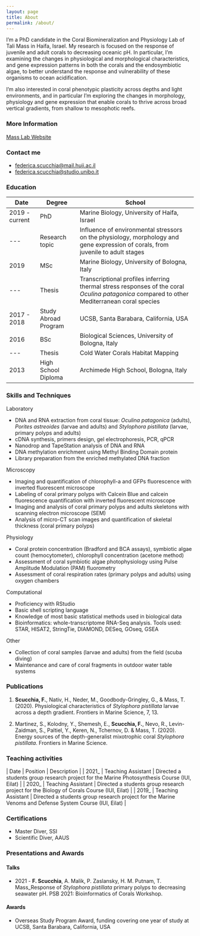 ```yaml
---
layout: page
title: About
permalink: /about/
---
```


I’m a PhD candidate in the Coral Biomineralization and Physiology Lab of Tali Mass in Haifa, Israel.
My research is focused on the response of juvenile and adult corals to decreasing oceanic pH. In particular, I’m examining the changes in physiological and morphological characteristics,  and gene expression patterns in both the corals and the endosymbiotic algae, to better understand the response and vulnerability of these organisms to ocean acidification. 

I’m also interested in coral phenotypic plasticity across depths and light environments, and in particular I’m exploring the changes in morphology, physiology and gene expression that enable corals to thrive across broad vertical gradients, from shallow to mesophotic reefs.

### More Information

[Mass Lab Website](https://sites.google.com/marsci.haifa.ac.il/masslab/home?authuser=0/)  

### Contact me

- [federica.scucchia@mail.huji.ac.il](mailto:federica.scucchia@mail.huji.ac.il)
- [federica.scucchia@studio.unibo.it](mailto:federica.scucchia@studio.unibo.it)


### Education

| Date | Degree | School |
|--|--|--|
| 2019 - current | PhD | Marine Biology, University of Haifa, Israel |
|---| Research topic | Influence of environmental stressors on the physiology, morphology and gene expression of corals, from juvenile to adult stages |
| 2019 | MSc | Marine Biology, University of Bologna, Italy |
|---| Thesis | Transcriptional profiles inferring thermal stress responses of the coral _Oculina patagonica_ compared to other Mediterranean coral species |
| 2017 - 2018 | Study Abroad Program | UCSB, Santa Barabara, California, USA |
| 2016 | BSc | Biological Sciences, University of Bologna, Italy |
|---| Thesis | Cold Water Corals Habitat Mapping |
| 2013 | High School Diploma | Archimede High School, Bologna, Italy |


###  Skills and Techniques

Laboratory
- DNA and RNA extraction from coral tissue: _Oculina patagonica_ (adults), _Porites astreoides_ (larvae and adults) and _Stylophora pistillata_ (larvae, primary polyps and adults) 
- cDNA synthesis, primers design, gel electrophoresis, PCR, qPCR 
- Nanodrop and TapeStation analysis of DNA and RNA
- DNA methylation enrichment using Methyl Binding Domain protein
- Library preparation from the enriched methylated DNA fraction

Microscopy
- Imaging and quantification of chlorophyll-a and GFPs fluorescence with inverted fluorescent microscope
- Labeling of coral primary polyps with Calcein Blue and calcein fluorescence quantification with inverted fluorescent microscope
- Imaging and analysis of coral primary polyps and adults skeletons with scanning electron microscope (SEM)
- Analysis of micro-CT scan images and quantification of skeletal thickness (coral primary polyps)

Physiology
- Coral protein concentration (Bradford and BCA assays), symbiotic algae count (hemocytometer), chlorophyll concentration (acetone method)
- Assessment of coral symbiotic algae photophysiology using Pulse Amplitude Modulation (PAM) fluorometry
- Assessment of coral respiration rates (primary polyps and adults) using oxygen chambers 

Computational
- Proficiency with RStudio
- Basic shell scripting language
- Knowledge of most basic statistical methods used in biological data 
- Bioinformatics: whole-transcriptome RNA-Seq analysis. Tools used: STAR, HISAT2, StringTie, DIAMOND, DESeq, GOseq, GSEA

Other
- Collection of coral samples (larvae and adults) from the field (scuba diving)
- Maintenance and care of coral fragments in outdoor water table systems


### Publications

1. **Scucchia, F.**, Nativ, H., Neder, M., Goodbody-Gringley, G., & Mass, T. (2020). Physiological characteristics of _Stylophora pistillata_ larvae across a depth gradient. Frontiers in Marine Science, 7, 13.

2. Martinez, S., Kolodny, Y., Shemesh, E., **Scucchia, F.**, Nevo, R., Levin-Zaidman, S., Paltiel, Y., Keren, N., Tchernov, D. & Mass, T. (2020). Energy sources of the depth-generalist mixotrophic coral _Stylophora pistillata_. Frontiers in Marine Science.


### Teaching activities

 | Date | Position | Description |
 | 2021_ |  Teaching Assistant  | Directed a students group research project for the Marine Photosynthesis Course (IUI, Eilat) |
 | 2020_ |  Teaching Assistant  | Directed a students group research project for the Biology of Corals Course (IUI, Eilat) |
 | 2019_ |  Teaching Assistant  | Directed a students group research project for the Marine Venoms and Defense System Course (IUI, Eilat) |

### Certifications

- Master Diver, SSI
- Scientific Diver, AAUS

### Presentations and Awards

#### Talks
- 2021 - **F. Scucchia**, A. Malik, P. Zaslansky, H. M. Putnam, T. Mass_Response of _Stylophora pistillata_ primary polyps to decreasing seawater pH. PSB 2021: Bioinformatics of Corals Workshop.

#### Awards
- Overseas Study Program Award, funding covering one year of study at UCSB, Santa Barabara, California, USA
